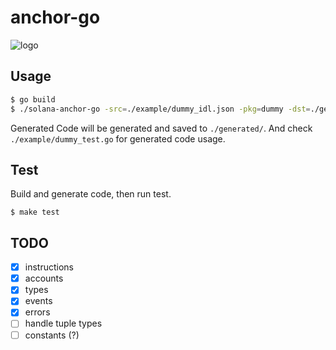 # anchor-go

![logo](logo.png)

## Usage

```bash
$ go build
$ ./solana-anchor-go -src=./example/dummy_idl.json -pkg=dummy -dst=./generated/dummy
```

Generated Code will be generated and saved to `./generated/`.
And check `./example/dummy_test.go` for generated code usage.

## Test

Build and generate code, then run test.

```
$ make test
```

## TODO

- [x] instructions
- [x] accounts
- [x] types
- [x] events
- [x] errors
- [ ] handle tuple types
- [ ] constants (?)
